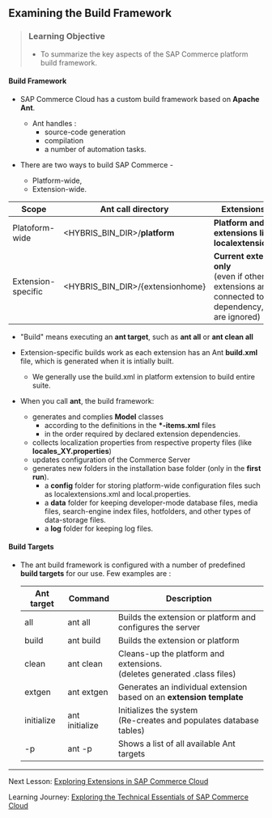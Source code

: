 ## Examining the Build Framework

> ### Learning Objective
>
> - To summarize the key aspects of the SAP Commerce platform build framework.

#### Build Framework

- SAP Commerce Cloud has a custom build framework based on **Apache Ant**.
  - Ant handles :
    - source-code generation
    - compilation
    - a number of automation tasks.
- There are two ways to build SAP Commerce -

  - Platform-wide,
  - Extension-wide.

| Scope              | Ant call directory               | Extensions built                                                                                               |
| ------------------ | -------------------------------- | -------------------------------------------------------------------------------------------------------------- |
| Platoform-wide     | <HYBRIS_BIN_DIR>/**platform**    | **Platform and all extensions listed in localextensions.xml**                                                  |
| Extension-specific | <HYBRIS_BIN_DIR>/{extensionhome} | **Current extension only**<br> (even if other extensions are connected to it via dependency, they are ignored) |

- "Build" means executing an **ant target**, such as **ant all** or **ant clean all**
- Extension-specific builds work as each extension has an Ant **build.xml** file, which is generated when it is intially built.

  - We generally use the build.xml in platform extension to build entire suite.

- When you call **ant**, the build framework:

  - generates and complies **Model** classes
    - according to the definitions in the <b>\*-items.xml</b> files
    - in the order required by declared extension dependencies.
  - collects localization properties from respective property files (like **locales_XY.properties**)
  - updates configuration of the Commerce Server
  - generates new folders in the installation base folder (only in the **first run**).
    - a **config** folder for storing platform-wide configuration files such as localextensions.xml and local.properties.
    - a **data** folder for keeping developer-mode database files, media files, search-engine index files, hotfolders, and other types of data-storage files.
    - a **log** folder for keeping log files.

#### Build Targets

- The ant build framework is configured with a number of predefined **build targets** for our use. Few examples are :

  | Ant target | Command        | Description                                                                  |
  | ---------- | -------------- | ---------------------------------------------------------------------------- |
  | all        | ant all        | Builds the extension or platform and configures the server                   |
  | build      | ant build      | Builds the extension or platform                                             |
  | clean      | ant clean      | Cleans-up the platform and extensions. <br> (deletes generated .class files) |
  | extgen     | ant extgen     | Generates an individual extension based on an **extension template**         |
  | initialize | ant initialize | Initializes the system <br> (Re-creates and populates database tables)       |
  | -p         | ant -p         | Shows a list of all available Ant targets                                    |

---

Next Lesson: [Exploring Extensions in SAP Commerce Cloud](J01U02T02-Exploring-Extensions-in-SAP-Commerce-Cloud.md)

Learning Journey: [Exploring the Technical Essentials of SAP Commerce Cloud](..)
